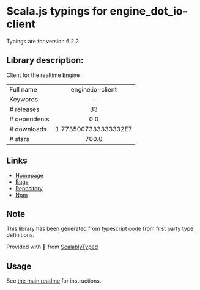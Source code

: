 
# Scala.js typings for engine_dot_io-client

Typings are for version 6.2.2

## Library description:
Client for the realtime Engine

|                    |                 |
| ------------------ | :-------------: |
| Full name          | engine.io-client |
| Keywords           | - |
| # releases         | 33 |
| # dependents       | 0.0 |
| # downloads        | 1.7735007333333332E7 |
| # stars            | 700.0 |

## Links
- [Homepage](https://github.com/socketio/engine.io-client)
- [Bugs](https://github.com/socketio/engine.io-client/issues)
- [Repository](https://github.com/socketio/engine.io-client)
- [Npm](https://www.npmjs.com/package/engine.io-client)
    


## Note
This library has been generated from typescript code from first party type definitions.

Provided with :purple_heart: from [ScalablyTyped](https://github.com/oyvindberg/ScalablyTyped)

## Usage
See [the main readme](../../readme.md) for instructions.


